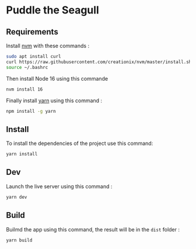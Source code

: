 # Puddle the Seagull

## Requirements

Install [nvm](https://github.com/nvm-sh/nvm) with these commands :

```sh
sudo apt install curl
curl https://raw.githubusercontent.com/creationix/nvm/master/install.sh | bash
source ~/.bashrc
```

Then install Node 16 using this commande

```sh
nvm install 16
```

Finally install [yarn](https://yarnpkg.com/) using this command :

```sh
npm install -g yarn
```

## Install

To install the dependencies of the project use this command:

```sh
yarn install
```

## Dev

Launch the live server using this command :

```sh
yarn dev
```

## Build

Builmd the app using this command, the result will be in the `dist` folder :

```sh
yarn build
```
